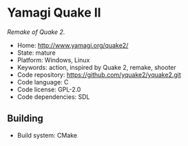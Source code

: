 # Yamagi Quake II

_Remake of Quake 2._

- Home: http://www.yamagi.org/quake2/
- State: mature
- Platform: Windows, Linux
- Keywords: action, inspired by Quake 2, remake, shooter
- Code repository: https://github.com/yquake2/yquake2.git
- Code language: C
- Code license: GPL-2.0
- Code dependencies: SDL

## Building

- Build system: CMake
